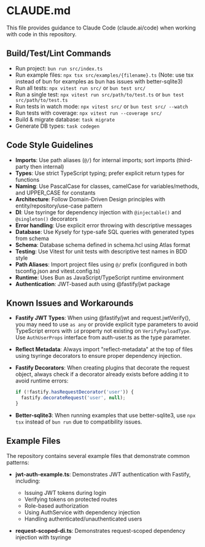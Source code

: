 # CLAUDE.md

This file provides guidance to Claude Code (claude.ai/code) when working with code in this repository.

## Build/Test/Lint Commands

- Run project: `bun run src/index.ts`
- Run example files: `npx tsx src/examples/{filename}.ts` (Note: use tsx instead of bun for examples as bun has issues with better-sqlite3)
- Run all tests: `npx vitest run src/` or `bun test src/`
- Run a single test: `npx vitest run src/path/to/test.ts` or `bun test src/path/to/test.ts`
- Run tests in watch mode: `npx vitest src/` or `bun test src/ --watch`
- Run tests with coverage: `npx vitest run --coverage src/`
- Build & migrate database: `task migrate`
- Generate DB types: `task codegen`

## Code Style Guidelines

- **Imports**: Use path aliases (`@/`) for internal imports; sort imports (third-party then internal)
- **Types**: Use strict TypeScript typing; prefer explicit return types for functions
- **Naming**: Use PascalCase for classes, camelCase for variables/methods, and UPPER_CASE for constants
- **Architecture**: Follow Domain-Driven Design principles with entity/repository/use-case pattern
- **DI**: Use tsyringe for dependency injection with `@injectable()` and `@singleton()` decorators
- **Error handling**: Use explicit error throwing with descriptive messages
- **Database**: Use Kysely for type-safe SQL queries with generated types from schema
- **Schema**: Database schema defined in schema.hcl using Atlas format
- **Testing**: Use Vitest for unit tests with descriptive test names in BDD style
- **Path Aliases**: Import project files using `@/` prefix (configured in both tsconfig.json and vitest.config.ts)
- **Runtime**: Uses Bun as JavaScript/TypeScript runtime environment
- **Authentication**: JWT-based auth using @fastify/jwt package

## Known Issues and Workarounds

- **Fastify JWT Types**: When using @fastify/jwt and request.jwtVerify(), you may need to use `as any` or provide explicit type parameters to avoid TypeScript errors with `id` property not existing on `VerifyPayloadType`. Use `AuthUserProps` interface from auth-user.ts as the type parameter.

- **Reflect Metadata**: Always import "reflect-metadata" at the top of files using tsyringe decorators to ensure proper dependency injection.

- **Fastify Decorators**: When creating plugins that decorate the request object, always check if a decorator already exists before adding it to avoid runtime errors:
  ```typescript
  if (!fastify.hasRequestDecorator('user')) {
    fastify.decorateRequest('user', null);
  }
  ```

- **Better-sqlite3**: When running examples that use better-sqlite3, use `npx tsx` instead of `bun run` due to compatibility issues.

## Example Files

The repository contains several example files that demonstrate common patterns:

- **jwt-auth-example.ts**: Demonstrates JWT authentication with Fastify, including:
  - Issuing JWT tokens during login
  - Verifying tokens on protected routes
  - Role-based authorization
  - Using AuthService with dependency injection
  - Handling authenticated/unauthenticated users

- **request-scoped-di.ts**: Demonstrates request-scoped dependency injection with tsyringe